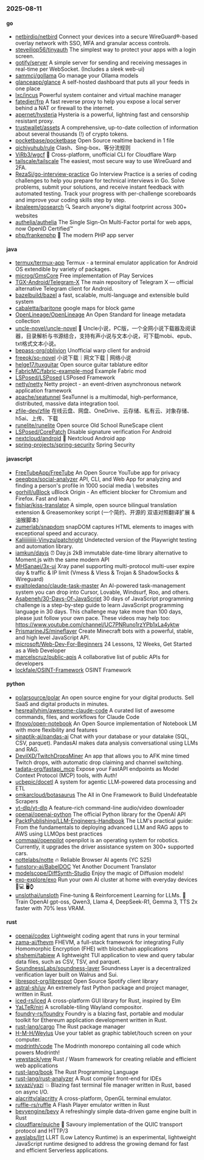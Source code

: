### 2025-08-11

#### go
* [netbirdio/netbird](https://github.com/netbirdio/netbird) Connect your devices into a secure WireGuard®-based overlay network with SSO, MFA and granular access controls.
* [steveiliop56/tinyauth](https://github.com/steveiliop56/tinyauth) The simplest way to protect your apps with a login screen.
* [gotify/server](https://github.com/gotify/server) A simple server for sending and receiving messages in real-time per WebSocket. (Includes a sleek web-ui)
* [sammcj/gollama](https://github.com/sammcj/gollama) Go manage your Ollama models
* [glanceapp/glance](https://github.com/glanceapp/glance) A self-hosted dashboard that puts all your feeds in one place
* [lxc/incus](https://github.com/lxc/incus) Powerful system container and virtual machine manager
* [fatedier/frp](https://github.com/fatedier/frp) A fast reverse proxy to help you expose a local server behind a NAT or firewall to the internet.
* [apernet/hysteria](https://github.com/apernet/hysteria) Hysteria is a powerful, lightning fast and censorship resistant proxy.
* [trustwallet/assets](https://github.com/trustwallet/assets) A comprehensive, up-to-date collection of information about several thousands (!) of crypto tokens.
* [pocketbase/pocketbase](https://github.com/pocketbase/pocketbase) Open Source realtime backend in 1 file
* [qichiyuhub/rule](https://github.com/qichiyuhub/rule) Clash、Sing-box、等分流规则
* [ViRb3/wgcf](https://github.com/ViRb3/wgcf) 🚤 Cross-platform, unofficial CLI for Cloudflare Warp
* [tailscale/tailscale](https://github.com/tailscale/tailscale) The easiest, most secure way to use WireGuard and 2FA.
* [RezaSi/go-interview-practice](https://github.com/RezaSi/go-interview-practice) Go Interview Practice is a series of coding challenges to help you prepare for technical interviews in Go. Solve problems, submit your solutions, and receive instant feedback with automated testing. Track your progress with per-challenge scoreboards and improve your coding skills step by step.
* [ibnaleem/gosearch](https://github.com/ibnaleem/gosearch) 🔍 Search anyone's digital footprint across 300+ websites
* [authelia/authelia](https://github.com/authelia/authelia) The Single Sign-On Multi-Factor portal for web apps, now OpenID Certified™
* [php/frankenphp](https://github.com/php/frankenphp) 🧟 The modern PHP app server

#### java
* [termux/termux-app](https://github.com/termux/termux-app) Termux - a terminal emulator application for Android OS extendible by variety of packages.
* [microg/GmsCore](https://github.com/microg/GmsCore) Free implementation of Play Services
* [TGX-Android/Telegram-X](https://github.com/TGX-Android/Telegram-X) The main repository of Telegram X — official alternative Telegram client for Android.
* [bazelbuild/bazel](https://github.com/bazelbuild/bazel) a fast, scalable, multi-language and extensible build system
* [cabaletta/baritone](https://github.com/cabaletta/baritone) google maps for block game
* [OpenLineage/OpenLineage](https://github.com/OpenLineage/OpenLineage) An Open Standard for lineage metadata collection
* [uncle-novel/uncle-novel](https://github.com/uncle-novel/uncle-novel) 📖 Uncle小说，PC版，一个全网小说下载器及阅读器，目录解析与书源结合，支持有声小说与文本小说，可下载mobi、epub、txt格式文本小说。
* [bepass-org/oblivion](https://github.com/bepass-org/oblivion) Unofficial warp client for android
* [freeok/so-novel](https://github.com/freeok/so-novel) 小说下载｜网文下载 | 网络小说
* [helge17/tuxguitar](https://github.com/helge17/tuxguitar) Open source guitar tablature editor
* [FabricMC/fabric-example-mod](https://github.com/FabricMC/fabric-example-mod) Example Fabric mod
* [LSPosed/LSPosed](https://github.com/LSPosed/LSPosed) LSPosed Framework
* [netty/netty](https://github.com/netty/netty) Netty project - an event-driven asynchronous network application framework
* [apache/seatunnel](https://github.com/apache/seatunnel) SeaTunnel is a multimodal, high-performance, distributed, massive data integration tool.
* [zfile-dev/zfile](https://github.com/zfile-dev/zfile) 在线云盘、网盘、OneDrive、云存储、私有云、对象存储、h5ai、上传、下载
* [runelite/runelite](https://github.com/runelite/runelite) Open source Old School RuneScape client
* [LSPosed/CorePatch](https://github.com/LSPosed/CorePatch) Disable signature verification For Android
* [nextcloud/android](https://github.com/nextcloud/android) 📱 Nextcloud Android app
* [spring-projects/spring-security](https://github.com/spring-projects/spring-security) Spring Security

#### javascript
* [FreeTubeApp/FreeTube](https://github.com/FreeTubeApp/FreeTube) An Open Source YouTube app for privacy
* [qeeqbox/social-analyzer](https://github.com/qeeqbox/social-analyzer) API, CLI, and Web App for analyzing and finding a person's profile in 1000 social media \ websites
* [gorhill/uBlock](https://github.com/gorhill/uBlock) uBlock Origin - An efficient blocker for Chromium and Firefox. Fast and lean.
* [fishjar/kiss-translator](https://github.com/fishjar/kiss-translator) A simple, open source bilingual translation extension & Greasemonkey script (一个简约、开源的 双语对照翻译扩展 & 油猴脚本)
* [zumerlab/snapdom](https://github.com/zumerlab/snapdom) snapDOM captures HTML elements to images with exceptional speed and accuracy.
* [Kaliiiiiiiiii-Vinyzu/patchright](https://github.com/Kaliiiiiiiiii-Vinyzu/patchright) Undetected version of the Playwright testing and automation library.
* [iamkun/dayjs](https://github.com/iamkun/dayjs) ⏰ Day.js 2kB immutable date-time library alternative to Moment.js with the same modern API
* [MHSanaei/3x-ui](https://github.com/MHSanaei/3x-ui) Xray panel supporting multi-protocol multi-user expire day & traffic & IP limit (Vmess & Vless & Trojan & ShadowSocks & Wireguard)
* [eyaltoledano/claude-task-master](https://github.com/eyaltoledano/claude-task-master) An AI-powered task-management system you can drop into Cursor, Lovable, Windsurf, Roo, and others.
* [Asabeneh/30-Days-Of-JavaScript](https://github.com/Asabeneh/30-Days-Of-JavaScript) 30 days of JavaScript programming challenge is a step-by-step guide to learn JavaScript programming language in 30 days. This challenge may take more than 100 days, please just follow your own pace. These videos may help too: https://www.youtube.com/channel/UC7PNRuno1rzYPb1xLa4yktw
* [PrismarineJS/mineflayer](https://github.com/PrismarineJS/mineflayer) Create Minecraft bots with a powerful, stable, and high level JavaScript API.
* [microsoft/Web-Dev-For-Beginners](https://github.com/microsoft/Web-Dev-For-Beginners) 24 Lessons, 12 Weeks, Get Started as a Web Developer
* [marcelscruz/public-apis](https://github.com/marcelscruz/public-apis) A collaborative list of public APIs for developers
* [lockfale/OSINT-Framework](https://github.com/lockfale/OSINT-Framework) OSINT Framework

#### python
* [polarsource/polar](https://github.com/polarsource/polar) An open source engine for your digital products. Sell SaaS and digital products in minutes.
* [hesreallyhim/awesome-claude-code](https://github.com/hesreallyhim/awesome-claude-code) A curated list of awesome commands, files, and workflows for Claude Code
* [lfnovo/open-notebook](https://github.com/lfnovo/open-notebook) An Open Source implementation of Notebook LM with more flexibility and features
* [sinaptik-ai/pandas-ai](https://github.com/sinaptik-ai/pandas-ai) Chat with your database or your datalake (SQL, CSV, parquet). PandasAI makes data analysis conversational using LLMs and RAG.
* [DevilXD/TwitchDropsMiner](https://github.com/DevilXD/TwitchDropsMiner) An app that allows you to AFK mine timed Twitch drops, with automatic drop claiming and channel switching.
* [tadata-org/fastapi_mcp](https://github.com/tadata-org/fastapi_mcp) Expose your FastAPI endpoints as Model Context Protocol (MCP) tools, with Auth!
* [ucbepic/docetl](https://github.com/ucbepic/docetl) A system for agentic LLM-powered data processing and ETL
* [omkarcloud/botasaurus](https://github.com/omkarcloud/botasaurus) The All in One Framework to Build Undefeatable Scrapers
* [yt-dlp/yt-dlp](https://github.com/yt-dlp/yt-dlp) A feature-rich command-line audio/video downloader
* [openai/openai-python](https://github.com/openai/openai-python) The official Python library for the OpenAI API
* [PacktPublishing/LLM-Engineers-Handbook](https://github.com/PacktPublishing/LLM-Engineers-Handbook) The LLM's practical guide: From the fundamentals to deploying advanced LLM and RAG apps to AWS using LLMOps best practices
* [commaai/openpilot](https://github.com/commaai/openpilot) openpilot is an operating system for robotics. Currently, it upgrades the driver assistance system on 300+ supported cars.
* [nottelabs/notte](https://github.com/nottelabs/notte) 🔥 Reliable Browser AI agents (YC S25)
* [funstory-ai/BabelDOC](https://github.com/funstory-ai/BabelDOC) Yet Another Document Translator
* [modelscope/DiffSynth-Studio](https://github.com/modelscope/DiffSynth-Studio) Enjoy the magic of Diffusion models!
* [exo-explore/exo](https://github.com/exo-explore/exo) Run your own AI cluster at home with everyday devices 📱💻 🖥️⌚
* [unslothai/unsloth](https://github.com/unslothai/unsloth) Fine-tuning & Reinforcement Learning for LLMs. 🦥 Train OpenAI gpt-oss, Qwen3, Llama 4, DeepSeek-R1, Gemma 3, TTS 2x faster with 70% less VRAM.

#### rust
* [openai/codex](https://github.com/openai/codex) Lightweight coding agent that runs in your terminal
* [zama-ai/fhevm](https://github.com/zama-ai/fhevm) FHEVM, a full-stack framework for integrating Fully Homomorphic Encryption (FHE) with blockchain applications
* [shshemi/tabiew](https://github.com/shshemi/tabiew) A lightweight TUI application to view and query tabular data files, such as CSV, TSV, and parquet.
* [SoundnessLabs/soundness-layer](https://github.com/SoundnessLabs/soundness-layer) Soundness Layer is a decentralized verification layer built on Walrus and Sui.
* [librespot-org/librespot](https://github.com/librespot-org/librespot) Open Source Spotify client library
* [astral-sh/uv](https://github.com/astral-sh/uv) An extremely fast Python package and project manager, written in Rust.
* [iced-rs/iced](https://github.com/iced-rs/iced) A cross-platform GUI library for Rust, inspired by Elm
* [YaLTeR/niri](https://github.com/YaLTeR/niri) A scrollable-tiling Wayland compositor.
* [foundry-rs/foundry](https://github.com/foundry-rs/foundry) Foundry is a blazing fast, portable and modular toolkit for Ethereum application development written in Rust.
* [rust-lang/cargo](https://github.com/rust-lang/cargo) The Rust package manager
* [H-M-H/Weylus](https://github.com/H-M-H/Weylus) Use your tablet as graphic tablet/touch screen on your computer.
* [modrinth/code](https://github.com/modrinth/code) The Modrinth monorepo containing all code which powers Modrinth!
* [yewstack/yew](https://github.com/yewstack/yew) Rust / Wasm framework for creating reliable and efficient web applications
* [rust-lang/book](https://github.com/rust-lang/book) The Rust Programming Language
* [rust-lang/rust-analyzer](https://github.com/rust-lang/rust-analyzer) A Rust compiler front-end for IDEs
* [sxyazi/yazi](https://github.com/sxyazi/yazi) 💥 Blazing fast terminal file manager written in Rust, based on async I/O.
* [alacritty/alacritty](https://github.com/alacritty/alacritty) A cross-platform, OpenGL terminal emulator.
* [ruffle-rs/ruffle](https://github.com/ruffle-rs/ruffle) A Flash Player emulator written in Rust
* [bevyengine/bevy](https://github.com/bevyengine/bevy) A refreshingly simple data-driven game engine built in Rust
* [cloudflare/quiche](https://github.com/cloudflare/quiche) 🥧 Savoury implementation of the QUIC transport protocol and HTTP/3
* [awslabs/llrt](https://github.com/awslabs/llrt) LLRT (Low Latency Runtime) is an experimental, lightweight JavaScript runtime designed to address the growing demand for fast and efficient Serverless applications.
